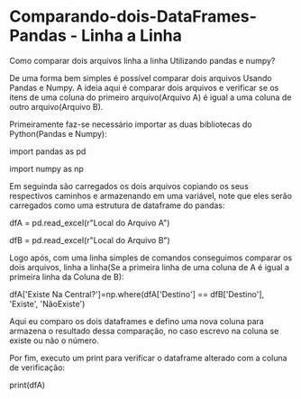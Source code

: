 # Comparando-dois-DataFrames-Pandas - Linha a Linha
Como comparar dois arquivos linha a linha Utilizando pandas e numpy?

De uma forma bem simples é possível comparar dois arquivos Usando Pandas e Numpy. A ideia aqui é comparar dois arquivos e verificar se os itens de uma coluna do primeiro arquivo(Arquivo A) é igual a uma coluna de outro arquivo(Arquivo B).

Primeiramente faz-se necessário importar as duas bibliotecas do Python(Pandas e Numpy):

import pandas as pd

import numpy as np

Em seguinda são carregados os dois arquivos copiando os seus respectivos caminhos e armazenando em uma variável, note que eles serão carregados como uma estrutura de dataframe do pandas:

dfA = pd.read_excel(r"Local do Arquivo A")
  
dfB = pd.read_excel(r"Local do Arquivo B")

Logo após, com uma linha simples de comandos conseguimos comparar os dois arquivos, linha a linha(Se a primeira linha de uma coluna de A é igual a primeira linha da Coluna de B):

dfA['Existe Na Central?']=np.where(dfA['Destino'] == dfB['Destino'], 'Existe', 'NãoExiste')

Aqui eu comparo os dois dataframes e defino uma nova coluna para armazena o resultado dessa comparação, no caso escrevo na coluna se existe ou não o número.

Por fim, executo um print para verificar o dataframe alterado com a coluna de verificação:

print(dfA)

